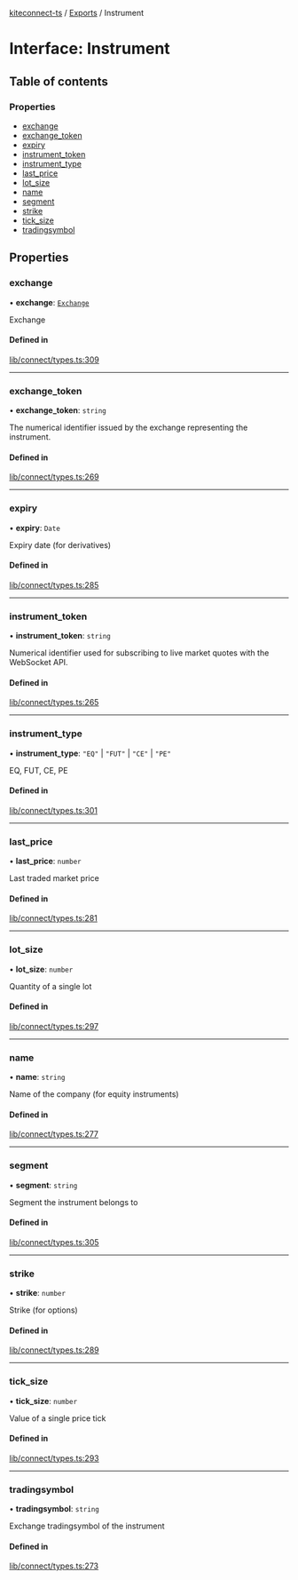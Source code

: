 [kiteconnect-ts](../README.md) / [Exports](../modules.md) / Instrument

# Interface: Instrument

## Table of contents

### Properties

- [exchange](Instrument.md#exchange)
- [exchange\_token](Instrument.md#exchange_token)
- [expiry](Instrument.md#expiry)
- [instrument\_token](Instrument.md#instrument_token)
- [instrument\_type](Instrument.md#instrument_type)
- [last\_price](Instrument.md#last_price)
- [lot\_size](Instrument.md#lot_size)
- [name](Instrument.md#name)
- [segment](Instrument.md#segment)
- [strike](Instrument.md#strike)
- [tick\_size](Instrument.md#tick_size)
- [tradingsymbol](Instrument.md#tradingsymbol)

## Properties

### exchange

• **exchange**: [`Exchange`](../modules.md#exchange)

Exchange

#### Defined in

[lib/connect/types.ts:309](https://github.com/anurag-roy/kiteconnect-ts/blob/327f526/lib/connect/types.ts#L309)

___

### exchange\_token

• **exchange\_token**: `string`

The numerical identifier issued by the exchange representing the instrument.

#### Defined in

[lib/connect/types.ts:269](https://github.com/anurag-roy/kiteconnect-ts/blob/327f526/lib/connect/types.ts#L269)

___

### expiry

• **expiry**: `Date`

Expiry date (for derivatives)

#### Defined in

[lib/connect/types.ts:285](https://github.com/anurag-roy/kiteconnect-ts/blob/327f526/lib/connect/types.ts#L285)

___

### instrument\_token

• **instrument\_token**: `string`

Numerical identifier used for subscribing to live market quotes with the WebSocket API.

#### Defined in

[lib/connect/types.ts:265](https://github.com/anurag-roy/kiteconnect-ts/blob/327f526/lib/connect/types.ts#L265)

___

### instrument\_type

• **instrument\_type**: ``"EQ"`` \| ``"FUT"`` \| ``"CE"`` \| ``"PE"``

EQ, FUT, CE, PE

#### Defined in

[lib/connect/types.ts:301](https://github.com/anurag-roy/kiteconnect-ts/blob/327f526/lib/connect/types.ts#L301)

___

### last\_price

• **last\_price**: `number`

Last traded market price

#### Defined in

[lib/connect/types.ts:281](https://github.com/anurag-roy/kiteconnect-ts/blob/327f526/lib/connect/types.ts#L281)

___

### lot\_size

• **lot\_size**: `number`

Quantity of a single lot

#### Defined in

[lib/connect/types.ts:297](https://github.com/anurag-roy/kiteconnect-ts/blob/327f526/lib/connect/types.ts#L297)

___

### name

• **name**: `string`

Name of the company (for equity instruments)

#### Defined in

[lib/connect/types.ts:277](https://github.com/anurag-roy/kiteconnect-ts/blob/327f526/lib/connect/types.ts#L277)

___

### segment

• **segment**: `string`

Segment the instrument belongs to

#### Defined in

[lib/connect/types.ts:305](https://github.com/anurag-roy/kiteconnect-ts/blob/327f526/lib/connect/types.ts#L305)

___

### strike

• **strike**: `number`

Strike (for options)

#### Defined in

[lib/connect/types.ts:289](https://github.com/anurag-roy/kiteconnect-ts/blob/327f526/lib/connect/types.ts#L289)

___

### tick\_size

• **tick\_size**: `number`

Value of a single price tick

#### Defined in

[lib/connect/types.ts:293](https://github.com/anurag-roy/kiteconnect-ts/blob/327f526/lib/connect/types.ts#L293)

___

### tradingsymbol

• **tradingsymbol**: `string`

Exchange tradingsymbol of the instrument

#### Defined in

[lib/connect/types.ts:273](https://github.com/anurag-roy/kiteconnect-ts/blob/327f526/lib/connect/types.ts#L273)
